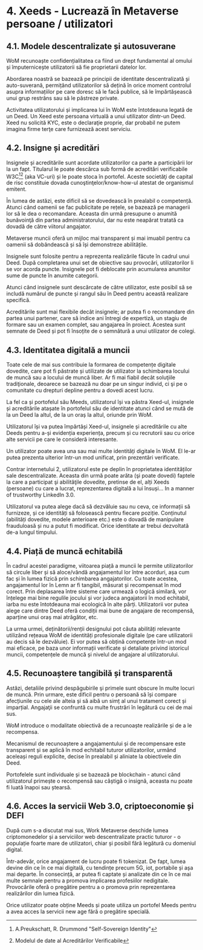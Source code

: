 # 4. Xeeds - Lucrează în Metaverse persoane / utilizatori

## 4.1. Modele descentralizate și autosuverane

WoM recunoaște confidențialitatea ca fiind un drept fundamental al omului și împuternicește utilizatorii să fie proprietarii datelor lor.

Abordarea noastră se bazează pe principii de identitate descentralizată și auto-suverană, permițând utilizatorilor să dețină în orice moment controlul asupra informațiilor pe care doresc să le facă publice, să le împărtășească unui grup restrâns sau să le păstreze private.

Activitatea utilizatorului și implicarea lui în WoM este întotdeauna legată de un Deed. Un Xeed este persoana virtuală a unui utilizator dintr-un Deed. Xeed nu solicită KYC, este o declaraţie proprie, dar probabil ne putem imagina firme terţe care furnizează acest serviciu.

## 4.2. Insigne și acreditări

Insignele și acreditările sunt acordate utilizatorilor ca parte a participării lor la un fapt. Titularul le poate descărca sub formă de acreditări verificabile W3C[^7][^8] (aka VC-uri) și le poate stoca în portofel. Aceste societăţi de capital de risc constituie dovada cunoştinţelor/know-how-ul atestat de organismul emitent.

În lumea de astăzi, este dificil să se dovedească în prealabil o competență. Atunci când oamenii se fac publicitate pe rețele, se bazează pe managerii lor să le dea o recomandare. Aceasta din urmă presupune o anumită bunăvoinţă din partea administratorului, dar nu este neapărat tratată ca dovadă de către viitorul angajator.

Metaverse muncii oferă un mijloc mai transparent și mai imuabil pentru ca oamenii să dobândească și să își demonstreze abilitățile.

Insignele sunt folosite pentru a reprezenta realizările făcute în cadrul unui Deed. După completarea unui set de obiective sau provocări, utilizatorilor li se vor acorda puncte. Insignele pot fi deblocate prin acumularea anumitor sume de puncte în anumite categorii.

Atunci când insignele sunt descărcate de către utilizator, este posibil să se includă numărul de puncte și rangul său în Deed pentru această realizare specifică.

Acreditările sunt mai flexibile decât insignele; ar putea fi o recomandare din partea unui partener, care să indice ani întregi de expertiză, un stagiu de formare sau un examen complet, sau angajarea în proiect. Acestea sunt semnate de Deed și pot fi însoțite de o semnătură a unui utilizator de colegi.

## 4.3. Identitatea digitală a muncii

Toate cele de mai sus contribuie la formarea de competențe digitale dovedite, care pot fi păstrate și utilizate de utilizator la schimbarea locului de muncă sau a locului de muncă liber. Ar fi mai fiabil decât soluţiile tradiţionale, deoarece se bazează nu doar pe un singur individ, ci şi pe o comunitate cu drepturi depline pentru a dovedi acest lucru.

La fel ca și portofelul său Meeds, utilizatorul își va păstra Xeed-ul, insignele și acreditările atașate în portofelul său de identitate atunci când se mută de la un Deed la altul, de la un oraș la altul, oriunde prin WoM.

Utilizatorul își va putea împărtăși Xeed-ul, insignele și acreditările cu alte Deeds pentru a-și evidenția experiența, precum și cu recrutorii sau cu orice alte servicii pe care le consideră interesante.

Un utilizator poate avea una sau mai multe identități digitale în WoM. El le-ar putea prezenta ulterior într-un mod unificat, prin prezentări verificate.

Contrar internetului 2, utilizatorul este pe deplin în proprietatea identităților sale descentralizate. Aceasta din urmă poate arăta (şi poate dovedi) faptele la care a participat şi abilităţile dovedite, pretinse de el, alți Xeeds (persoane) cu care a lucrat, reprezentarea digitală a lui însuși... In a manner of trustworthy LinkedIn 3.0.

Utilizatorul va putea alege dacă să dezvăluie sau nu ceva, ce informații să furnizeze, și ce identități să folosească pentru fiecare poziție. Conținutul (abilități dovedite, modele anterioare etc.) este o dovadă de manipulare frauduloasă și nu a putut fi modificat. Orice identitate ar trebui dezvoltată de-a lungul timpului.

## 4.4. Piață de muncă echitabilă

În cadrul acestei paradigme, viitoarea piață a muncii le permite utilizatorilor să circule liber și să aloce/vândă angajamentul lor între acorduri, așa cum fac și în lumea fizică prin schimbarea angajatorilor. Cu toate acestea, angajamentul lor în Lemn ar fi tangibil, măsurat și recompensat în mod corect. Prin deplasarea între sisteme care urmează o logică similară, vor înțelege mai bine regulile jocului și vor judeca angajatorii în mod echitabil, iarba nu este întotdeauna mai ecologică în alte părți. Utilizatorii vor putea alege care dintre Deed oferă condiții mai bune de angajare de recompensă, aparține unui oraș mai atrăgător, etc.

La urma urmei, deținătorii/renții designului pot căuta abilități relevante utilizând rețeaua WoM de identități profesionale digitale (pe care utilizatorii au decis să le dezvăluie). Ei vor putea să obțină competențe într-un mod mai eficace, pe baza unor informații verificate și detaliate privind istoricul muncii, competențele de muncă și nivelul de angajare al utilizatorului.

## 4.5. Recunoaștere tangibilă și transparentă

Astăzi, detaliile privind despăgubirile şi primele sunt obscure în multe locuri de muncă. Prin urmare, este dificil pentru o persoană să își compare afecțiunile cu cele ale alteia și să aibă un simț al unui tratament corect și imparțial. Angajaţii se confruntă cu multe frustrări în legătură cu cei de mai sus.

WoM introduce o modalitate obiectivă de a recunoaște realizările și de a le recompensa.

Mecanismul de recunoaștere a angajamentului și de recompensare este transparent și se aplică în mod echitabil tuturor utilizatorilor, urmând aceleași reguli explicite, decise în prealabil și aliniate la obiectivele din Deed.

Portofelele sunt individuale și se bazează pe blockchain - atunci când utilizatorul primește o recompensă sau câștigă o insignă, aceasta nu poate fi luată înapoi sau ștearsă.

## 4.6. Acces la servicii Web 3.0, criptoeconomie și DEFI

După cum s-a discutat mai sus, Work Metaverse deschide lumea criptomonedelor și a serviciilor web descentralizate practic tuturor - o populație foarte mare de utilizatori, chiar și posibil fără legătură cu domeniul digital.

Într-adevăr, orice angajament de lucru poate fi tokenizat. De fapt, lumea devine din ce în ce mai digitală, cu tendințe precum 5G, iot, portabile și așa mai departe. În consecință, ar putea fi captate și analizate din ce în ce mai multe semnale pentru a promova implicarea profesiilor nedigitale. Provocările oferă o pregătire pentru a o promova prin reprezentarea realizărilor din lumea fizică.

Orice utilizator poate obține Meeds și poate utiliza un portofel Meeds pentru a avea acces la servicii new age fără o pregătire specială.

[^7]: A.Preukschatt, R. Drummond "Self-Sovereign Identity"
[^8]: Modelul de date al Acreditărilor Verificabile
